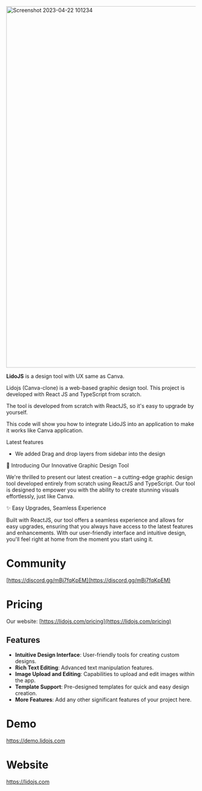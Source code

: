 <img width="960" alt="Screenshot 2023-04-22 101234" src="https://github.com/lidojs/canva-clone/assets/19285404/06249d78-3e6c-45a0-b14a-bd73c186fd84" />

**LidoJS** is a design tool with UX same as Canva.

Lidojs (Canva-clone) is a web-based graphic design tool. This project is developed with React JS and TypeScript from scratch.

The tool is developed from scratch with ReactJS, so it's easy to upgrade by yourself.

This code will show you how to integrate LidoJS into an application to make it works like Canva application.


Latest features
- We added Drag and drop layers from sidebar into the design

🎨 Introducing Our Innovative Graphic Design Tool

We're thrilled to present our latest creation – a cutting-edge graphic design tool developed entirely from scratch using ReactJS and TypeScript. Our tool is designed to empower you with the ability to create stunning visuals effortlessly, just like Canva.

✨ Easy Upgrades, Seamless Experience

Built with ReactJS, our tool offers a seamless experience and allows for easy upgrades, ensuring that you always have access to the latest features and enhancements. With our user-friendly interface and intuitive design, you'll feel right at home from the moment you start using it.

# Community
[https://discord.gg/mBj7fqKpEM](https://discord.gg/mBj7fqKpEM)

# Pricing
Our website: [https://lidojs.com/pricing](https://lidojs.com/pricing)

## Features

- **Intuitive Design Interface**: User-friendly tools for creating custom designs.
- **Rich Text Editing**: Advanced text manipulation features.
- **Image Upload and Editing**: Capabilities to upload and edit images within the app.
- **Template Support**: Pre-designed templates for quick and easy design creation.
- **More Features**: Add any other significant features of your project here.

# Demo
https://demo.lidojs.com

# Website
https://lidojs.com


